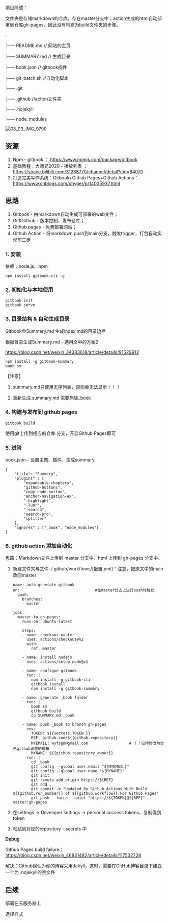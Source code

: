 项目简述：

文件夹是存储markdown的仓库，存在master分支中；action生成的html自动部署到仓库gh-pages，因此没有构建为build文件夹的步骤。

.

├── README.md // 网站的主页

├── SUMMARY.md // 生成目录

├── book.json // gitbook插件

├── git_batch.sh //自动化脚本

├── .git 

├── .github //action文件夹

├── .nojekyll

└── node_modules



![08_03_IMG_9790](https://oj84-1259326782.cos.ap-chengdu.myqcloud.com/uPic/2021/08_03_08_03_IMG_9790.JPG)

## 资源

1. Npm - gitbook ： https://www.npmjs.com/package/gitbook
2. 基础教程：大师兄2020 - 播放列表 ： https://space.bilibili.com/31238770/channel/detail?cid=84070
3. 打造完美写作系统：Gitbook+Github Pages+Github Actions：https://www.cnblogs.com/phyger/p/14035937.html

## 思路

1. Gitbook - 由markdown自动生成可部署的web文件；
2. Git&Github - 版本控制、发布仓库；
3. Github pages - 免费部署网站；
4. Github Action - 将markdown push到main分支，触发trigger，打包自动实现前三步

### 1. 安装

依赖：node.js、npm

```
npm install gitbook-cli -g
```



### 2. 初始化与本地使用

```
gitbook init
gitbook serve
```



### 3. 目录结构 & 自动生成目录

Gitbook会Summary.md 生成index.md的目录边栏

根据目录生成Summary.md - 选用文中的方案2

https://blog.csdn.net/weixin_34383618/article/details/91629912

```
npm install -g gitbook-summary
book sm
```

【注意】

1. summary.md只使用无序列表，否则会无法显示！！！

2. 重新生成 summary.md 需要删除_book

   

### 4. 构建与发布到 github pages

```
gitbook build
```

使用git上传到相应的仓库·分支，开启Github Pages即可

### 5. 进阶

book.json - 设置主题、插件、生成summary

```
{
	"title": "Summary",
	"plugins" : [
		"expandable-chapters",
		"github-buttons",
		"copy-code-button",
		"anchor-navigation-ex",
		"-highlight",
		"-lunr", 
		"-search", 
		"search-pro",
		"splitter"
	],
	"ignores" : ["_book", "node_modules"]
}	
```



### 6. github action 添加自动化

思路：Markdown文件上传到 master 分支中，html 上传到 gh-pages 分支中。

1. 新建文件夹与文件:	/.github/workflows/[配置.yml]：注意，把原文中的main改回master

   ```
   name: auto-generate-gitbook
   on:                                 #在master分支上进行push时触发  
     push:
       branches:
       - master
   
   jobs:
     master-to-gh-pages:
       runs-on: ubuntu-latest
           
       steps:                          
       - name: checkout master
         uses: actions/checkout@v2
         with:
           ref: master
               
       - name: install nodejs
         uses: actions/setup-node@v1
         
       - name: configue gitbook
         run: |
           npm install -g gitbook-cli          
           gitbook install
           npm install -g gitbook-summary
                   
       - name: generate _book folder
         run: |
           book sm
           gitbook build
           cp SUMMARY.md _book
                   
       - name: push _book to branch gh-pages 
         env:
           TOKEN: ${{secrets.TOKEN }}
           REF: github.com/${{github.repository}}
           MYEMAIL: wyfsgm@gmail.com                  # ！！记得修改为自己github设置的邮箱
           MYNAME: ${{github.repository_owner}}          
         run: |
           cd _book
           git config --global user.email "${MYEMAIL}"
           git config --global user.name "${MYNAME}"
           git init
           git remote add origin https://${REF}
           git add . 
           git commit -m "Updated By Github Actions With Build ${{github.run_number}} of ${{github.workflow}} For Github Pages"
           git push --force --quiet "https://${TOKEN}@${REF}" master:gh-pages
   ```

2. 在settings -> Developer settings -> personal accsess tokens，复制得到token

3. 粘贴到对应的repository - secrets 中

**Debug**

Github Pages build failure：https://blog.csdn.net/weixin_46831482/article/details/117532728

解决：Github误认为你的博客采用Jekyll，这时，需要在GitHub博客目录下建立一个为 .nojekyll的空文件

## 后续

部署在云服务器上

选择样式
